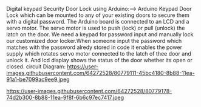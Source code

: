 Digital keypad Security Door Lock using Arduino:-->
Arduino Keypad Door Lock which can be mounted to any of your existing doors to secure them with a digital password.
The Arduino board is connected to an LCD and a servo motor. The servo motor is used to push (lock) or pull (unlock) the latch on the door. We need a keypad for password input and manually lock our customized door locker.When someone input the password which matches with the password alredy stored in code it enables the power supply which rotates servo motor connected to the latch of thee door and unlock it.
And lcd display shows the status of the door whether its open or closed.
circuit Diagram: https://user-images.githubusercontent.com/64272528/80779111-45bc4180-8b88-11ea-91a1-be7099ac9ee9.jpeg

https://user-images.githubusercontent.com/64272528/80779178-74d2b300-8b88-11ea-9f8f-6b6c97ec7417.jpeg
